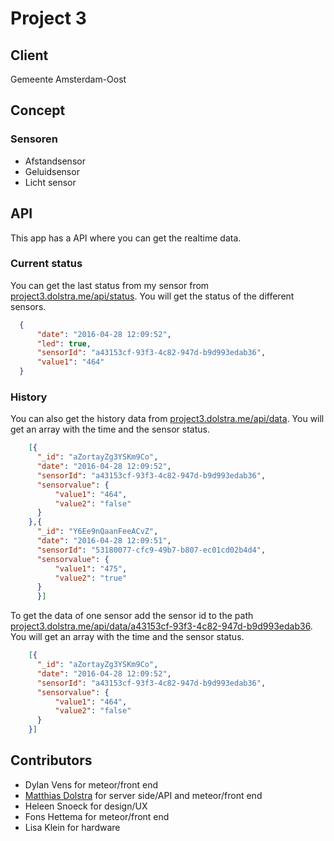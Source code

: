 # Project 3

## Client

Gemeente Amsterdam-Oost

## Concept

### Sensoren

- Afstandsensor
- Geluidsensor
- Licht sensor

## API

This app has a API where you can get the realtime data.

### Current status

You can get the last status from my sensor from [project3.dolstra.me/api/status](http://project3.dolstra.me/api/status/). You will get the status of the different sensors.

```json
  {
      "date": "2016-04-28 12:09:52",
      "led": true,
      "sensorId": "a43153cf-93f3-4c82-947d-b9d993edab36",
      "value1": "464"
  }
```

### History

You can also get the history data from [project3.dolstra.me/api/data](http://project3.dolstra.me/api/data). You will get an array with the time and the sensor status.

```json
    [{
      "_id": "aZortayZg3YSKm9Co",
      "date": "2016-04-28 12:09:52",
      "sensorId": "a43153cf-93f3-4c82-947d-b9d993edab36",
      "sensorvalue": {
          "value1": "464",
          "value2": "false"
      }       
    },{
      "_id": "Y6Ee9nQaanFeeACvZ",
      "date": "2016-04-28 12:09:51",
      "sensorId": "53180077-cfc9-49b7-b807-ec01cd02b4d4",
      "sensorvalue": {
          "value1": "475",
          "value2": "true"
      }
      }]
```

To get the data of one sensor add the sensor id to the path [project3.dolstra.me/api/data/a43153cf-93f3-4c82-947d-b9d993edab36](http://project3.dolstra.me/api/data/a43153cf-93f3-4c82-947d-b9d993edab36). You will get an array with the time and the sensor status.

```json
    [{
      "_id": "aZortayZg3YSKm9Co",
      "date": "2016-04-28 12:09:52",
      "sensorId": "a43153cf-93f3-4c82-947d-b9d993edab36",
      "sensorvalue": {
          "value1": "464",
          "value2": "false"
      }       
    }]
```

## Contributors

- Dylan Vens for meteor/front end
- [Matthias Dolstra](http://dolstra/me) for server side/API and meteor/front end
- Heleen Snoeck for design/UX
- Fons Hettema for meteor/front end
- Lisa Klein for hardware
